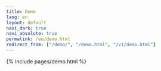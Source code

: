 ```yaml
---
title: Demo
lang: en
layout: default
navi_dark: true
navi_absolute: true
permalink: /en/demo.html
redirect_from: ["/demo/", "/demo.html", "/v1/demo.html"]
---
```

 
{% include pages/demo.html %}   
